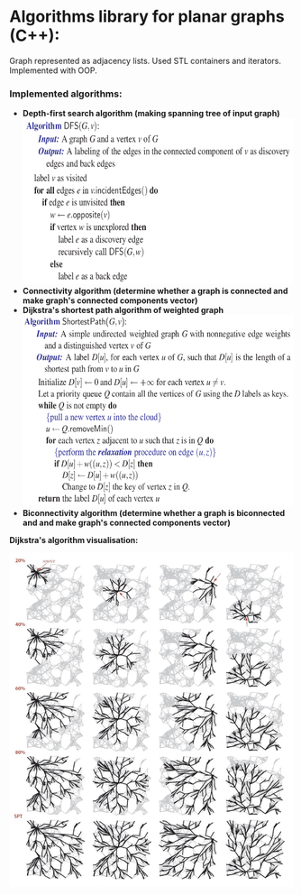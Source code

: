 # Algorithms library for planar graphs (C++):

Graph represented as adjacency lists. Used STL containers and iterators. Implemented with OOP.

### Implemented algorithms:
 - **Depth-first search algorithm (making spanning tree of input graph)** <img  width="600" height="295" src="https://github.com/AraKhachatryan/Graph-Algorithms/blob/master/images/dfs_algorithm.png">
 - **Connectivity algorithm (determine whether a graph is connected and make graph's connected components vector)**
 - **Dijkstra's shortest path algorithm of weighted graph** <img  width="600" height="340" src="https://github.com/AraKhachatryan/Graph-Algorithms/blob/master/images/Dijkstra_algorithm.png">
 - **Biconnectivity algorithm (determine whether a graph is biconnected and and make graph's connected components vector)**
 
**Dijkstra's algorithm visualisation:**
<p align="left">
  <img src="https://github.com/AraKhachatryan/Graph-Algorithms/blob/master/images/Dijkstra.jpg">
</p>
